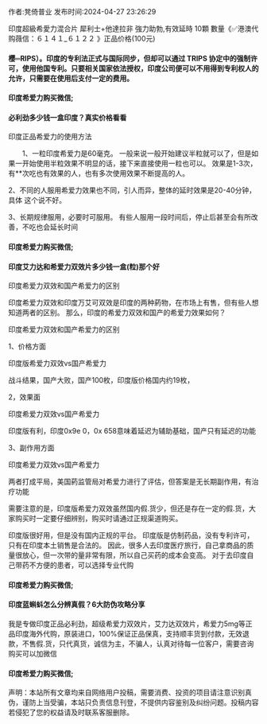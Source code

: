 <p>作者:凳倚普业 发布时间:2024-04-27 23:26:29</p>
<p>印度超級希愛力混合片 犀利士+他達拉非 強力助勃,有效延時 10顆 數量《✅港澳代购薇信：６１４１_６１２２ 》正品价格(100元) </p>
									<h4>樱═RIPS）。印度的专利法正式与国际同步，但却可以通过 TRIPS 协定中的强制许可，使用他国专利。只要相关国家依法授权，印度公司便可以不用得到专利权人的允许，只需要在使用后支付一定的费用。</p><p></p><h4>	印度希爱力购买微信;</h4><p></p><h4></h4><h4>必利劲多少钱一盒印度？真实价格看看</h4><p>印度正品希爱力的使用方法</p><p>　　1、一粒印度希爱力是60毫克。 一般来说一般开始建议半粒就可以了，但是如果一开始使用半粒效果不明显的话，接下来直接使用一粒也可以。 效果是1-3次，有**次吃也有效果的人，也有多次使用效果不断提高的人。</p><p>    2、不同的人服用希爱力效果也不同，引人而异，整体的延时效果是20-40分钟，具体 这个说不好。</p><p>   3、长期规律服用，必要时可服用。 有些人服用一段时间后，停止后甚至会有所改善，不吃也会延长时间</p><p></p><h4>	印度希爱力购买微信;</h4><p></p><h4>印度艾力达和希爱力双效片多少钱一盒(粒)那个好</h4><p>印度希爱力双效和国产希爱力的区别</p><p>印度希爱力双效和印度万艾可双效是印度的两种葯物，在市场上有售，但有些人想知道两者的区别。 那么，印度的希爱力双效和国产的希爱力效果如何？</p><p> 印度希爱力双效和国产希爱力的区别</p><p> 1、价格方面</p><p> 印度版希爱力双效vs国产希爱力</p><p> 战斗结果，国产大败，国产100枚，印度版价格国内约19枚，</p><p> 2，效果面</p><p> 印度希爱力双效vs国产希爱力</p><p> 印度版有利，印度0x9e 0，0x 658意味着延迟为辅助基础，国产只有延迟的功能</p><p> 3、副作用方面</p><p> 印度希爱力双效vs国产希爱力</p><p> 两者打成平局，美国葯监管局对希爱力进行了评估，但答案是无长期副作用，有治疗功能</p><p> 需要注意的是，印度版希爱力双效虽然国内假.货少，但还是存在一定的假.货，大家购买时一定要仔细辨别，购买时请通过正规渠道购买。</p><p> 印度版很好用，但是没有国内正规的平台。 印度版是仿制药品，没有专利许可，只有在印度本土销售是合法的。 因此，很多人去印度医疗旅行，自己拿商品的质量很放心，但一次带的量非常有限，所以自己买药的成本会变高。 对于去印度自己带药不方便的患者，可以选择专业代购</p><p></p><h4>	印度希爱力购买微信;</h4><p></p><h4>印度蓝蝌蚪怎么分辨真假？6大防伪攻略分享</h4><p>我是专做印度正品必利劲，超级希爱力双效片，艾力达双效片，希爱力5mg等正品印度海外代购，原装进口，100%保证正品保真，支持顺丰货到付款，无效退款，不售假.货，只代真货，诚信为主，不骗人，认真对待每一位客户，需要咨询购买可以加微信</p><p></p><h4>	印度希爱力购买微信;</h4>				声明：本站所有文章均来自网络用户投稿，需要消费、投资的项目请注意识别真伪，谨防上当受骗，本站只负责信息刊登，不提供内容鉴别及纠纷问题。投稿内容若侵犯了您的权益请及时联系客服删除。				
